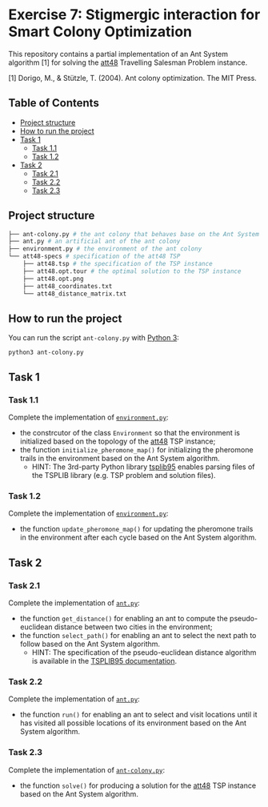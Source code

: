 # Exercise 7: Stigmergic interaction for Smart Colony Optimization

This repository contains a partial implementation of an Ant System algorithm [1] for solving the [att48](http://comopt.ifi.uni-heidelberg.de/software/TSPLIB95/tsp/) Travelling Salesman Problem instance.

[1] Dorigo, M., & Stützle, T. (2004). Ant colony optimization. The MIT Press.

## Table of Contents

- [Project structure](#project-structure)
- [How to run the project](#how-to-run-the-project)
- [Task 1](#task-1)
  - [Task 1.1](#task-11)
  - [Task 1.2](#task-12)
- [Task 2](#task-2)
  - [Task 2.1](#task-21)
  - [Task 2.2](#task-22)
  - [Task 2.3](#task-23)

## Project structure

```bash
├── ant-colony.py # the ant colony that behaves base on the Ant System algorithm
├── ant.py # an artificial ant of the ant colony
├── environment.py # the environment of the ant colony
└── att48-specs # specification of the att48 TSP
    ├── att48.tsp # the specification of the TSP instance
    ├── att48.opt.tour # the optimal solution to the TSP instance
    ├── att48.opt.png
    ├── att48_coordinates.txt
    └── att48_distance_matrix.txt
```

## How to run the project

You can run the script `ant-colony.py` with [Python 3](https://www.python.org/downloads/):

```shell
python3 ant-colony.py
```

## Task 1

### Task 1.1

Complete the implementation of [`environment.py`](environment.py):

- the constrcutor of the class `Environment` so that the environment is initialized based on the topology of the [att48](http://comopt.ifi.uni-heidelberg.de/software/TSPLIB95/tsp/) TSP instance;
- the function `initialize_pheromone_map()` for initializing the pheromone trails in the environment based on the Ant System algorithm.
  - HINT: The 3rd-party Python library [tsplib95](https://pypi.org/project/tsplib95/) enables parsing files of the TSPLIB library (e.g. TSP problem and solution files).

### Task 1.2

Complete the implementation of [`environment.py`](environment.py):

- the function `update_pheromone_map()` for updating the pheromone trails in the environment after each cycle based on the Ant System algorithm.

## Task 2

### Task 2.1

Complete the implementation of [`ant.py`](ant.py):

- the function `get_distance()` for enabling an ant to compute the pseudo-euclidean distance between two cities in the environment;
- the function `select_path()` for enabling an ant to select the next path to follow based on the Ant System algorithm.
  - HINT: The specification of the pseudo-euclidean distance algorithm is available in the [TSPLIB95 documentation](http://comopt.ifi.uni-heidelberg.de/software/TSPLIB95/tsp95.pdf).

### Task 2.2

Complete the implementation of [`ant.py`](ant.py):

- the function `run()` for enabling an ant to select and visit locations until it has visited all possible locations of its environment based on the Ant System algorithm.

### Task 2.3

Complete the implementation of [`ant-colony.py`](ant-colony.py):

- the function `solve()` for producing a solution for the [att48](http://comopt.ifi.uni-heidelberg.de/software/TSPLIB95/tsp/) TSP instance based on the Ant System algorithm.
